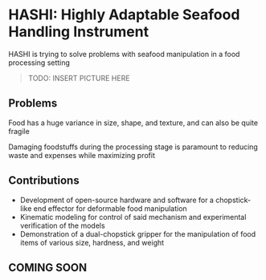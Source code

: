 # HASHI: Highly Adaptable Seafood Handling Instrument

HASHI is trying to solve problems with seafood manipulation in a food processing setting

>TODO: INSERT PICTURE HERE

## Problems

Food has a huge variance in size, shape, and texture, and can also be quite fragile

Damaging foodstuffs during the processing stage is paramount to reducing waste and expenses while maximizing profit

## Contributions

- Development of open-source hardware and software for a chopstick-like end effector for deformable food manipulation
- Kinematic modeling for control of said mechanism and experimental verification of the models
- Demonstration of a dual-chopstick gripper for the manipulation of food items of various size,  hardness, and weight

## COMING SOON 


